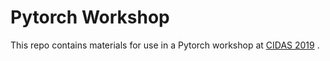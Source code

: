# Pytorch Workshop
This repo contains materials for use in a Pytorch workshop at [CIDAS 2019](https://cidas.iasbs.ac.ir/) .

